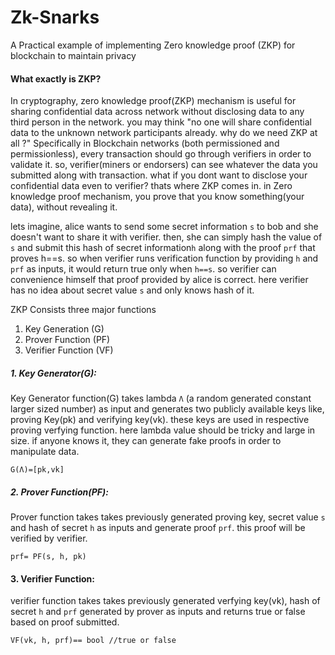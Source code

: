 # Zk-Snarks
A Practical example of  implementing Zero knowledge proof (ZKP) for blockchain to maintain privacy

#### What exactly is ZKP?

In cryptography, zero knowledge proof(ZKP) mechanism is useful for sharing confidential data across network without disclosing data to any third person in the network. you may think "no one will share confidential data to the unknown network participants already. why do we need ZKP at all ?" Specifically in Blockchain networks (both permissioned and permissionless), every transaction should go through verifiers in order to validate it. so, verifier(miners or endorsers) can see whatever the data you submitted along with transaction. what if you dont want to disclose your confidential data even to verifier? thats where ZKP comes in. in Zero knowledge proof mechanism, you prove that you know something(your data), without revealing it.

lets imagine, alice wants to send some secret information ```s``` to bob and she doesn't want to share it with verifier. then, she can simply hash the value of ```s``` and submit this hash of secret information```h``` along with the proof ```prf``` that proves h==s. so when verifier runs verification function by providing ```h``` and ```prf``` as inputs, it would return true only when ```h==s```. so verifier can convenience himself that proof provided by alice is correct. here verifier has no idea about secret value ```s``` and only knows hash of it.

ZKP Consists three major functions

1. Key Generation (G)
2. Prover Function (PF)
3. Verifier Function (VF)

##### 1. Key Generator(G):

 Key Generator function(G) takes lambda ```Λ``` (a random generated constant larger sized number) as input and generates two publicly available keys like, proving Key(pk) and verifying key(vk). these keys are used in respective proving verfying function. here lambda value should be tricky and large in size. if anyone knows it, they can generate fake proofs in order to manipulate data.

```
G(Λ)=[pk,vk]
```

##### 2. Prover Function(PF):
Prover function takes takes previously generated proving key, secret value ```s``` and hash of secret ```h``` as inputs and generate proof ```prf```. this proof will be verified by verifier.

```
prf= PF(s, h, pk)
```


#### 3. Verifier Function:
verifier function takes takes previously generated verfying key(vk), hash of secret ```h``` and ```prf``` generated by prover as inputs and returns true or false based on proof submitted.

```
VF(vk, h, prf)== bool //true or false

```
